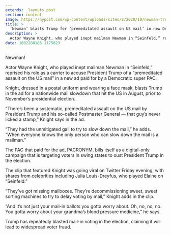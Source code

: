 ```yaml
--- 
extends: _layouts.post 
section: content 
image: https://nypost.com/wp-content/uploads/sites/2/2020/10/newman-trump.jpg?quality=90&strip=all&w=1200 
title: > 
  ‘Newman’ blasts Trump for ‘premeditated assault on US mail’ in new Democratic ad 
description: > 
  Actor Wayne Knight, who played inept mailman Newman in “Seinfeld,” reprised his role as a carrier to accuse President Trump of a “premeditated assault on the US mail” in a new ad paid for by a Democratic super PAC.Knight, dressed in a postal uniform and wearing a face mask, blasts Trump in the ad for a nationwide mail slowdown that hit the US in August, prior to November’s presidential election.“There’s been a systematic, premeditated assault on the US mail by President Trump and his so-called Postmaster General — that guy’s never licked a stamp,” Knight says in the ad.“They had the unmitigated gall to try to slow down the mail,” he adds.They’re decommissioning sweet, sweet sorting machines to try to delay voting by mail,” Knight adds in the clip. 
date: 1602288185.1175823 
--- 
```

Newman!

Actor Wayne Knight, who played inept mailman Newman in “Seinfeld,” reprised his role as a carrier to accuse President Trump of a “premeditated assault on the US mail” in a new ad paid for by a Democratic super PAC.

Knight, dressed in a postal uniform and wearing a face mask, blasts Trump in the ad for a nationwide mail slowdown that hit the US in August, prior to November’s presidential election.

“There’s been a systematic, premeditated assault on the US mail by President Trump and his so-called Postmaster General — that guy’s never licked a stamp,” Knight says in the ad.

“They had the unmitigated gall to try to slow down the mail,” he adds. “When everyone knows the only person who can slow down the mail is a mailman.”

The PAC that paid for the ad, PACRONYM, bills itself as a digital-only campaign that is targeting voters in swing states to oust President Trump in the election.

The clip that featured Knight was going viral on Twitter Friday evening, with shares from celebrities including Julia Louis-Dreyfus, who played Elaine on “Seinfeld.”

“They’ve got missing mailboxes. They’re decommissioning sweet, sweet sorting machines to try to delay voting by mail,” Knight adds in the clip.

“And it’s not just your mail-in ballots you gotta worry about. Oh, no, no, no. You gotta worry about your grandma’s blood pressure medicine,” he says.

Trump has repeatedly blasted mail-in voting in the election, claiming it will lead to widespread voter fraud.